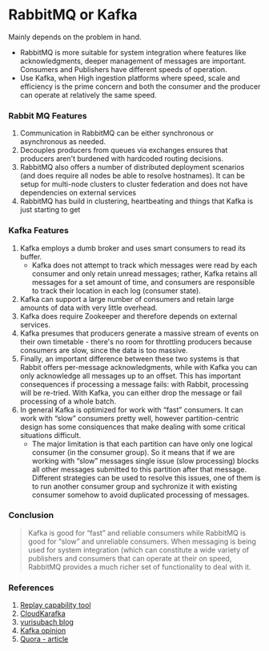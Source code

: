 # RabbitMQ or Kafka

Mainly depends on the problem in hand. 
 - RabbitMQ is more suitable for system integration where features like acknowledgments, deeper management of messages are important. Consumers and Publishers have different speeds of operation.
 - Use Kafka, when High ingestion platforms where speed, scale and efficiency is the prime concern and both the consumer and the producer can operate at relatively the same speed.

### Rabbit MQ Features
1. Communication in RabbitMQ can be either synchronous or asynchronous as needed. 
2. Decouples producers from queues via exchanges ensures that producers aren't burdened with hardcoded routing decisions. 
3. RabbitMQ also offers a number of distributed deployment scenarios (and does require all nodes be able to resolve hostnames). It can be setup for multi-node clusters to cluster federation and does not have dependencies on external services
4. RabbitMQ  has build in clustering, heartbeating and things that Kafka is just starting to get

### Kafka Features
1. Kafka employs a dumb broker and uses smart consumers to read its buffer. 
    - Kafka does not attempt to track which messages were read by each consumer and only retain unread messages; rather, Kafka retains all messages for a set amount of time, and consumers are responsible to track their location in each log (consumer state). 
2. Kafka can support a large number of consumers and retain large amounts of data with very little overhead. 
3. Kafka does require Zookeeper and therefore depends on external services.
4. Kafka presumes that producers generate a massive stream of events on their own timetable - there's no room for throttling producers because consumers are slow, since the data is too massive.
5. Finally, an important difference between these two systems is that Rabbit offers per-message acknowledgments, while with Kafka you can only acknowledge all messages up to an offset. This has important consequences if processing a message fails: with Rabbit, processing will be re-tried. With Kafka, you can either drop the message or fail processing of a whole batch.
6. In general Kafka is optimized for work with “fast” consumers. It can work with “slow” consumers pretty well, however partition-centric design has some consiquences that make dealing with some critical situations difficult.
    - The major limitation is that each partition can have only one logical consumer (in the consumer group). So it means that if we are working with “slow” messages single issue (slow processing) blocks all other messages submitted to this partition after that message. Different strategies can be used to resolve this issues, one of them is to run another consumer group and sychronize it with existing consumer somehow to avoid duplicated processing of messages.

### Conclusion
> Kafka is good for “fast” and reliable consumers while RabbitMQ is good for “slow” and unreliable consumers. When messaging is being used for system integration (which can constitute a wide variety of publishers and consumers that can operate at their on speed, RabbitMQ provides a much richer set of functionality to deal with it.

### References
1. [Replay capability tool](http://qdb.io/)
2. [CloudKarafka](https://www.cloudkarafka.com/)
3. [yurisubach blog](https://yurisubach.com/2016/05/19/kafka-or-rabbitmq/)
4. [Kafka opinion](https://gist.github.com/markrendle/26e423b6597685757732)
5. [Quora - article](https://www.quora.com/What-are-the-differences-between-Apache-Kafka-and-RabbitMQ)
